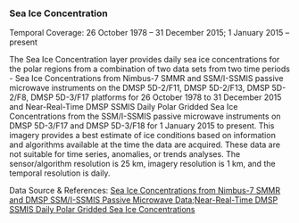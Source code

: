 ### Sea Ice Concentration
Temporal Coverage: 26 October 1978 – 31 December 2015; 1 January 2015 – present

The Sea Ice Concentration layer provides daily sea ice concentrations for the polar regions from a combination of two data sets from two time periods - Sea Ice Concentrations from Nimbus-7 SMMR and SSM/I-SSMIS passive microwave instruments on the DMSP 5D-2/F11, DMSP 5D-2/F13, DMSP 5D-2/F8, DMSP 5D-3/F17 platforms for 26 October 1978 to 31 December 2015 and Near-Real-Time DMSP SSMIS Daily Polar Gridded Sea Ice Concentrations from the SSM/I-SSMIS passive microwave instruments on DMSP 5D-3/F17 and DMSP 5D-3/F18 for 1 January 2015 to present. This imagery provides a best estimate of ice conditions based on information and algorithms available at the time the data are acquired. These data are not suitable for time series, anomalies, or trends analyses.
The sensor/algorithm resolution is 25 km, imagery resolution is 1 km, and the temporal resolution is daily.

Data Source & References: [Sea Ice Concentrations from Nimbus-7 SMMR and DMSP SSM/I-SSMIS Passive Microwave Data](http://nsidc.org/data/nsidc-0051);[Near-Real-Time DMSP SSMIS Daily Polar Gridded Sea Ice Concentrations](http://nsidc.org/data/nsidc-0081)
